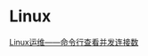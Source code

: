 # Linux
[Linux运维——命令行查看并发连接数](http://github.com//RyomaLiu/DevelopLog/tree/master/Linux/2017/09/03.md)
